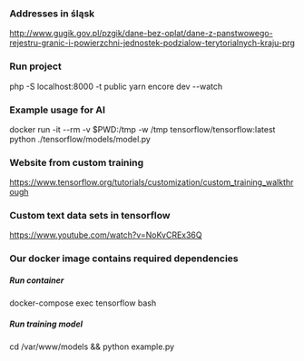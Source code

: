 ### Addresses in śląsk
http://www.gugik.gov.pl/pzgik/dane-bez-oplat/dane-z-panstwowego-rejestru-granic-i-powierzchni-jednostek-podzialow-terytorialnych-kraju-prg

### Run project
php -S localhost:8000 -t public
yarn encore dev --watch

### Example usage for AI
docker run -it --rm -v $PWD:/tmp -w /tmp tensorflow/tensorflow:latest python ./tensorflow/models/model.py

### Website from custom training
https://www.tensorflow.org/tutorials/customization/custom_training_walkthrough

### Custom text data sets in tensorflow
https://www.youtube.com/watch?v=NoKvCREx36Q

### Our docker image contains required dependencies
##### Run container
docker-compose exec tensorflow bash
##### Run training model
cd /var/www/models && python example.py
